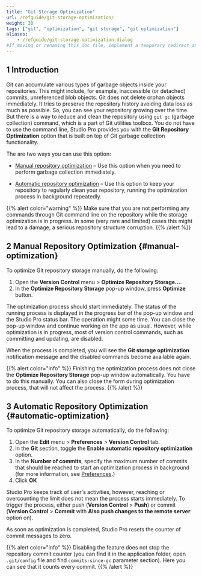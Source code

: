 ```yaml
---
title: "Git Storage Optimization"
url: /refguide/git-storage-optimization/
weight: 30
tags: ["git", "optimization", "git storage", "git optimization"]
aliases:
    - /refguide/git-storage-optimization-dialog
#If moving or renaming this doc file, implement a temporary redirect and let the respective team know they should update the URL in the product. See Mapping to Products for more details.
---
```


## 1 Introduction

Git can accumulate various types of garbage objects inside your repositories. This might include, for example, inaccessible (or detached) commits, unreferenced blob objects. Git does not delete orphan objects immediately. It tries to preserve the repository history avoiding data loss as much as possible. So, you can see your repository growing over the time. But there is a way to reduce and clean the repository using `git gc` (garbage collection) command, which is a part of Git utilities toolbox. You do not have to use the command line, Studio Pro provides you with the **Git Repository Optimization** option that is built on top of Git garbage collection functionality.

The are two ways you can use this option:

* [Manual repository optimization](#manual-optimization) – Use this option when you need to perform garbage collection immediately. 

* [Automatic repository optimization](#automatic-optimization) – Use this option to keep your repository to regularly clean your repository, running the optimization process in background repeatedly. 

{{% alert color="warning" %}}
Make sure that you are not performing any commands through Git command line on the repository while the storage optimization is in progress. In some (very rare and limited) cases this might lead to a damage, a serious repository structure corruption.
{{% /alert %}}

## 2 Manual Repository Optimization {#manual-optimization}

To optimize Git repository storage manually, do the following:

1. Open the **Version Control** menu > **Optimize Repository Storage...**.
2. In the **Optimize Repository Storage** pop-up window, press **Optimize** button. 

The optimization process should start immediately. The status of the running process is displayed in the progress bar of the pop-up window and the Studio Pro status bar. The operation might some time. You can close the pop-up window and continue working on the app as usual. However, while optimization is in progress, most of version control commands, such as committing and updating, are disabled. 

When the process is completed, you will see the **Git storage optimization** notification message and the disabled commands become available again.  

{{% alert color="info" %}}
Finishing the optimization process does not close the **Optimize Repository Storage** pop-up window automatically. You have to do this manually. You can also close the form during optimization process, that will not affect the process.
{{% /alert %}}

## 3 Automatic Repository Optimization {#automatic-optimization}

To optimize Git repository storage automatically, do the following:

1. Open the **Edit** menu > **Preferences** > **Version Control** tab. 
2. In the **Git** section, toggle the **Enable automatic repository optimization** option.
3. In the **Number of commits**, specify the maximum number of commits that should be reached to start an optimization process in background (for more information, see [Preferences](/refguide/preferences-dialog/).)
4. Click **OK**


Studio Pro keeps track of user's activities, however, reaching or overcounting the limit does not mean the process starts immediately. To trigger the process, either push (**Version Control** > **Push**) or commit (**Version Control** > **Commit** with **Also push changes to the remote server** option on).

As soon as optimization is completed, Studio Pro resets the counter of commit messages to zero.

{{% alert color="info" %}}
Disabling the feature does not stop the repository commit counter (you can find it in the application folder, open `.git/config` file and find `commits-since-gc` parameter section). Here you can see that it counts every commit.
{{% /alert %}}

